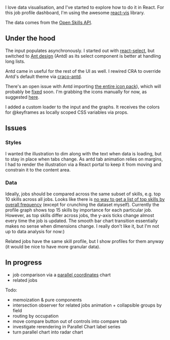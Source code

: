 I love data visualisation, and I've started to explore how to do it in React. For this job profile dashboard, I'm using the awesome [react-vis](https://uber.github.io/react-vis/) library.

The data comes from the [Open Skills API](https://github.com/workforce-data-initiative/skills-api).

## Under the hood

The input populates asynchronously. I started out with [react-select](https://github.com/JedWatson/react-select), but switched to [Ant design](https://ant.design/) (Antd) as its select component is better at handling long lists.

Antd came in useful for the rest of the UI as well. I rewired CRA to override Antd's default theme via [craco-antd](https://github.com/FormAPI/craco-antd).

There's an open issue with Antd importing [the entire icon pack](https://github.com/ant-design/ant-design/issues/12011)), which will probably be [fixed](https://github.com/ant-design/ant-design/issues/12011#issuecomment-433775872) soon. I'm grabbing the icons manually for now, as suggested [here](https://github.com/ant-design/ant-design/issues/12011#issuecomment-423470708).

I added a custom loader to the input and the graphs. It receives the colors for @keyframes as locally scoped CSS variables via props.

## Issues

### Styles

I wanted the illustration to dim along with the text when data is loading, but to stay in place when tabs change. As antd tab animation relies on margins, I had to render the illustration via a React portal to keep it from moving and constrain it to the content area.

### Data

Ideally, jobs should be compared across the same subset of skills, e.g. top 10 skills across all jobs. Looks like there is [no way to get a list of top skills by overall frequency](https://github.com/workforce-data-initiative/skills-api/issues/30) (except for crunching the dataset myself). Currently the profile graph shows top 15 skills by importance for each particular job. However, as top skills differ across jobs, the y-axis ticks change almost every time the job is updated. The smooth bar chart transition essentially makes no sense when dimensions change. I really don't like it, but I'm not up to data analysis for now:)

Related jobs have the same skill profile, but I show profiles for them anyway (it would be nice to have more granular data).

## In progress

- job comparison via a [parallel coordinates](https://uber.github.io/react-vis/documentation/other-charts/parallel-coordinates) chart
- related jobs

Todo:

- memoization & pure components
- intersection observer for related jobs animation + collapsible groups by field
- routing by occupation
- move compare button out of controls into compare tab
- investigate rerendering in Parallel Chart label series
- turn parallel chart into radar chart

